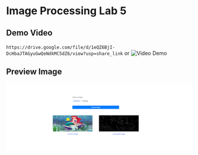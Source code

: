 # Image Processing Lab 5

## Demo Video

`https://drive.google.com/file/d/1eQZ6BjI-DcHbaJTAGyuGwQeNdkMC5dZ6/view?usp=share_link`
or
![Video Demo](https://drive.google.com/file/d/1eQZ6BjI-DcHbaJTAGyuGwQeNdkMC5dZ6/view?usp=share_link)

## Preview Image

![preview](preview.png)
